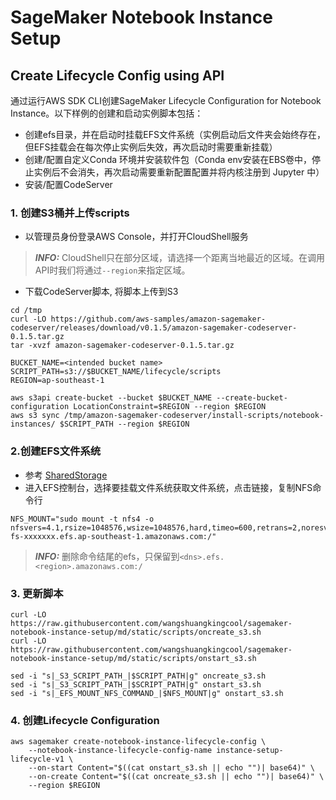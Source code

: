 # SageMaker Notebook Instance Setup

## Create Lifecycle Config using API

通过运行AWS SDK CLI创建SageMaker Lifecycle Configuration for Notebook Instance。以下样例的创建和启动实例脚本包括：
* 创建efs目录，并在启动时挂载EFS文件系统（实例启动后文件夹会始终存在，但EFS挂载会在每次停止实例后失效，再次启动时需要重新挂载）
* 创建/配置自定义Conda 环境并安装软件包（Conda env安装在EBS卷中，停止实例后不会消失，再次启动需要重新配置配置并将内核注册到 Jupyter 中）
* 安装/配置CodeServer

### 1. 创建S3桶并上传scripts
* 以管理员身份登录AWS Console，并打开CloudShell服务
> **_INFO:_** CloudShell只在部分区域，请选择一个距离当地最近的区域。在调用API时我们将通过`--region`来指定区域。
* 下载CodeServer脚本, 将脚本上传到S3

```
cd /tmp
curl -LO https://github.com/aws-samples/amazon-sagemaker-codeserver/releases/download/v0.1.5/amazon-sagemaker-codeserver-0.1.5.tar.gz
tar -xvzf amazon-sagemaker-codeserver-0.1.5.tar.gz
```

```
BUCKET_NAME=<intended bucket name>
SCRIPT_PATH=s3://$BUCKET_NAME/lifecycle/scripts
REGION=ap-southeast-1

aws s3api create-bucket --bucket $BUCKET_NAME --create-bucket-configuration LocationConstraint=$REGION --region $REGION
aws s3 sync /tmp/amazon-sagemaker-codeserver/install-scripts/notebook-instances/ $SCRIPT_PATH --region $REGION
```

### 2.创建EFS文件系统

* 参考 [SharedStorage](/SharedStorage.md)
* 进入EFS控制台，选择要挂载文件系统获取文件系统，点击链接，复制NFS命令行

```
NFS_MOUNT="sudo mount -t nfs4 -o nfsvers=4.1,rsize=1048576,wsize=1048576,hard,timeo=600,retrans=2,noresvport fs-xxxxxxx.efs.ap-southeast-1.amazonaws.com:/"
```

> **_INFO:_** 删除命令结尾的efs，只保留到`<dns>.efs.<region>.amazonaws.com:/`

### 3. 更新脚本

```
curl -LO https://raw.githubusercontent.com/wangshuangkingcool/sagemaker-notebook-instance-setup/md/static/scripts/oncreate_s3.sh
curl -LO https://raw.githubusercontent.com/wangshuangkingcool/sagemaker-notebook-instance-setup/md/static/scripts/onstart_s3.sh

sed -i "s|_S3_SCRIPT_PATH_|$SCRIPT_PATH|g" oncreate_s3.sh
sed -i "s|_S3_SCRIPT_PATH_|$SCRIPT_PATH|g" onstart_s3.sh
sed -i "s|_EFS_MOUNT_NFS_COMMAND_|$NFS_MOUNT|g" onstart_s3.sh
```

### 4. 创建Lifecycle Configuration
```
aws sagemaker create-notebook-instance-lifecycle-config \
    --notebook-instance-lifecycle-config-name instance-setup-lifecycle-v1 \
    --on-start Content="$((cat onstart_s3.sh || echo "")| base64)" \
    --on-create Content="$((cat oncreate_s3.sh || echo "")| base64)" \
    --region $REGION
```